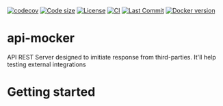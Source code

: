 
[![codecov](https://codecov.io/gh/rsc1975/api-mocker/branch/main/graph/badge.svg?token=IHB0J0OOPQ)](https://codecov.io/gh/rsc1975/api-mocker)
[![Code size](https://img.shields.io/github/languages/code-size/rsc1975/api-mocker?logo=github&logoColor=white)](https://github.com/rsc1975/api-mocker)
[![License](https://img.shields.io/github/license/rsc1975/api-mocker?logo=open-source-initiative&logoColor=green)](https://github.com/rsc1975/api-mocker/blob/main/LICENSE)
[![CI](https://img.shields.io/github/workflow/status/rsc1975/api-mocker/Docker%20image?logo=github)](https://github.com/rsc1975/api-mocker/actions/workflows/dockerhub-upload.yml)
[![Last Commit](https://img.shields.io/github/last-commit/rsc1975/api-mocker?logo=github)](https://github.com/rsc1975/api-mocker/commits/main)
[![Docker version](https://img.shields.io/docker/v/dvlprtech/api-mocker?sort=semver&logo=docker)](https://hub.docker.com/r/dvlprtech/api-mocker)



# api-mocker

API REST Server designed to imitiate response from third-parties. It'll help testing external integrations

# Getting started

